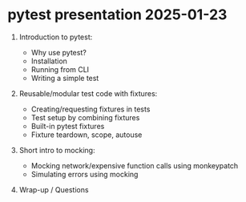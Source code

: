# pytest presentation 2025-01-23

1. Introduction to pytest:

    * Why use pytest?
    * Installation
    * Running from CLI
    * Writing a simple test
    
2. Reusable/modular test code with fixtures:

    * Creating/requesting fixtures in tests
    * Test setup by combining fixtures
    * Built-in pytest fixtures 
    * Fixture teardown, scope, autouse
    
3. Short intro to mocking:

    * Mocking network/expensive function calls using monkeypatch
    * Simulating errors using mocking
    
4. Wrap-up / Questions

